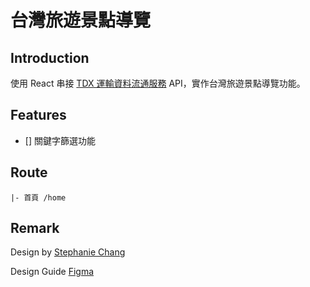# 台灣旅遊景點導覽  <!-- | [Demo](https://johnsonmao.github.io/taiwan_tourguide/#/home) -->

## Introduction

使用 React 串接 [TDX 運輸資料流通服務](https://tdx.transportdata.tw/) API，實作台灣旅遊景點導覽功能。

## Features

- [] 關鍵字篩選功能

## Route

```
|- 首頁 /home
```

## Remark

Design by [Stephanie Chang](https://www.linkedin.com/in/chixuanchang/)

Design Guide [Figma](https://www.figma.com/file/LG7ZiO3cjQwI93G14d2BWH/2021-F2E?node-id=0%3A1&t=ybLi7lyvLq0Dduyl-0)
